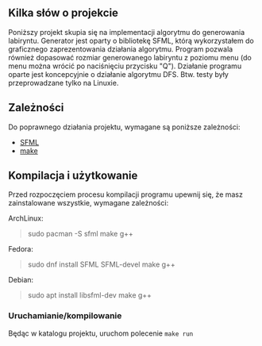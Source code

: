 ## Kilka słów o projekcie
Poniższy projekt skupia się na implementacji algorytmu do generowania labiryntu. Generator jest oparty o bibliotekę SFML, którą wykorzystałem do graficznego zaprezentowania działania 
algorytmu. Program pozwala również dopasować rozmiar generowanego labiryntu z poziomu menu (do menu można wrócić po naciśnięciu przycisku "Q"). Działanie programu oparte jest koncepcyjnie
o działanie algorytmu DFS. Btw. testy były przeprowadzane tylko na Linuxie.

## Zależności
Do poprawnego działania projektu, wymagane są poniższe zależności:
- [SFML](https://www.sfml-dev.org/)
- [make](https://www.gnu.org/software/make/)

## Kompilacja i użytkowanie
Przed rozpoczęciem procesu kompilacji programu upewnij się, że masz zainstalowane wszystkie, wymagane zależności:

ArchLinux:
> sudo pacman -S sfml make g++

Fedora:
> sudo dnf install SFML SFML-devel make g++

Debian:
> sudo apt install libsfml-dev make g++

### Uruchamianie/kompilowanie
Będąc w katalogu projektu, uruchom polecenie `make run`
